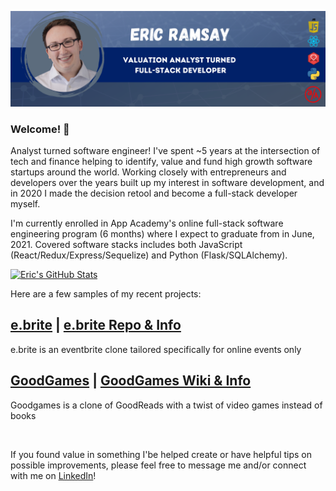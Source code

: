 ![Header](https://github.com/eramsay20/eramsay20/blob/main/ReadMe_Banner.png?raw=true)


### Welcome! 👋

<!-- Actual text -->
Analyst turned software engineer! I've spent ~5 years at the intersection of tech and finance helping to identify, value and fund high growth software startups around the world. Working closely with entrepreneurs and developers over the years built up my interest in software development, and in 2020 I made the decision retool and become a full-stack developer myself.

I'm currently enrolled in App Academy's online full-stack software engineering program (6 months) where I expect to graduate from in June, 2021. Covered software stacks includes both JavaScript (React/Redux/Express/Sequelize) and Python (Flask/SQLAlchemy). 


[![Eric's GitHub Stats](https://github-readme-stats.vercel.app/api?username=eramsay20)](https://github.com/anuraghazra/github-readme-stats)

Here are a few samples of my recent projects:

## [e.brite](https://ebrite-app.herokuapp.com/) | [e.brite Repo & Info](https://github.com/eramsay20/ebrite/)
e.brite is an eventbrite clone tailored specifically for online events only
   

## [GoodGames](https://goodgames-appacademy.herokuapp.com/) | [GoodGames Wiki & Info](https://github.com/cubOlson/GoodGames/wiki)
Goodgames is a clone of GoodReads with a twist of video games instead of books

&nbsp;&nbsp;&nbsp;&nbsp;&nbsp;&nbsp;&nbsp;&nbsp;&nbsp;&nbsp;

If you found value in something I'be helped create or have helpful tips on possible improvements, please feel free to message me and/or connect with me on [LinkedIn](https://www.linkedin.com/in/ericramsay/)!

<!--
**eramsay20/eramsay20** is a ✨ _special_ ✨ repository because its `README.md` (this file) appears on your GitHub profile.

Here are some ideas to get you started:

- 🔭 I’m currently working on ...
- 🌱 I’m currently learning ...
- 👯 I’m looking to collaborate on ...
- 🤔 I’m looking for help with ...
- 💬 Ask me about ...
- 📫 How to reach me: ...
- 😄 Pronouns: ...
- ⚡ Fun fact: ...
-->
